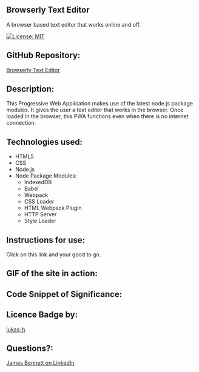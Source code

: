 ## Browserly Text Editor

A browser based text editor that works online and off.
<br>


[![License: MIT](https://img.shields.io/badge/License-MIT-yellow.svg)](https://opensource.org/licenses/MIT)
<br>

## GitHub Repository:

[Browserly Text Editor](https://github.com/OnlyMeHere/browserly-text-editor)

## Description:

This Progressive Web Application makes use of the latest node.js package modules. It gives the user a text editor that works in the browser. Once loaded in the browser, this PWA functions even when there is no internet connection.

## Technologies used:

* HTML5
* CSS
* Node.js
* Node Package Modules:
    * IndexedDB
    * Babel
    * Webpack
    * CSS Loader
    * HTML Webpack Plugin
    * HTTP Server
    * Style Loader

## Instructions for use:

Click on this link and your good to go.

## GIF of the site in action:

## Code Snippet of Significance:



## Licence Badge by:

[lukas-h](https://gist.github.com/lukas-h/2a5d00690736b4c3a7ba)

## Questions?:

[James Bennett on LinkedIn](linkedin.com/in/jamesbennett1here)

